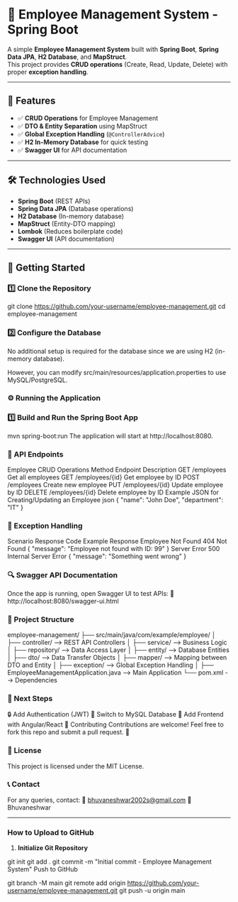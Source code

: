 # 🏢 Employee Management System - Spring Boot

A simple **Employee Management System** built with **Spring Boot**, **Spring Data JPA**, **H2 Database**, and **MapStruct**.  
This project provides **CRUD operations** (Create, Read, Update, Delete) with proper **exception handling**.

---

## 📌 Features
- ✅ **CRUD Operations** for Employee Management  
- ✅ **DTO & Entity Separation** using MapStruct  
- ✅ **Global Exception Handling** (`@ControllerAdvice`)  
- ✅ **H2 In-Memory Database** for quick testing  
- ✅ **Swagger UI** for API documentation  

---

## 🛠️ Technologies Used
- **Spring Boot** (REST APIs)
- **Spring Data JPA** (Database operations)
- **H2 Database** (In-memory database)
- **MapStruct** (Entity-DTO mapping)
- **Lombok** (Reduces boilerplate code)
- **Swagger UI** (API documentation)

---

## 🚀 Getting Started

### 1️⃣ Clone the Repository

git clone https://github.com/your-username/employee-management.git
cd employee-management

### 2️⃣ Configure the Database
No additional setup is required for the database since we are using H2 (in-memory database).

However, you can modify src/main/resources/application.properties to use MySQL/PostgreSQL.

### ⚙️ Running the Application
### 1️⃣ Build and Run the Spring Boot App
mvn spring-boot:run
The application will start at http://localhost:8080.

### 📡 API Endpoints
Employee CRUD Operations
Method	Endpoint	Description
GET	/employees	Get all employees
GET	/employees/{id}	Get employee by ID
POST	/employees	Create new employee
PUT	/employees/{id}	Update employee by ID
DELETE	/employees/{id}	Delete employee by ID
Example JSON for Creating/Updating an Employee
json
{
    "name": "John Doe",
    "department": "IT"
}

### 📖 Exception Handling
Scenario	Response Code	Example Response
Employee Not Found	404 Not Found	{ "message": "Employee not found with ID: 99" }
Server Error	500 Internal Server Error	{ "message": "Something went wrong" }

### 🔍 Swagger API Documentation
Once the app is running, open Swagger UI to test APIs:
📌 http://localhost:8080/swagger-ui.html

### 📂 Project Structure
employee-management/
├── src/main/java/com/example/employee/
│   ├── controller/      --> REST API Controllers
│   ├── service/         --> Business Logic
│   ├── repository/      --> Data Access Layer
│   ├── entity/          --> Database Entities
│   ├── dto/             --> Data Transfer Objects
│   ├── mapper/          --> Mapping between DTO and Entity
│   ├── exception/       --> Global Exception Handling
│   ├── EmployeeManagementApplication.java  --> Main Application
└── pom.xml              --> Dependencies


### 📌 Next Steps
 🔒 Add Authentication (JWT)
 💾 Switch to MySQL Database
 🎨 Add Frontend with Angular/React
🤝 Contributing
Contributions are welcome! Feel free to fork this repo and submit a pull request. 🚀

### 📜 License
This project is licensed under the MIT License.

### 📞 Contact
For any queries, contact:
📧 bhuvaneshwar2002s@gmail.com
👤 Bhuvaneshwar

---

###  **How to Upload to GitHub**
1. **Initialize Git Repository**  

git init
git add .
git commit -m "Initial commit - Employee Management System"
Push to GitHub

git branch -M main
git remote add origin https://github.com/your-username/employee-management.git
git push -u origin main
